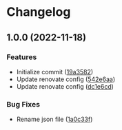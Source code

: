 # Changelog

## 1.0.0 (2022-11-18)


### Features

* Initialize commit ([19a3582](https://github.com/re-taro/renovate-config/commit/19a358236f0f5c8f39160e0165019b4054fd8922))
* Update renovate config ([542e6aa](https://github.com/re-taro/renovate-config/commit/542e6aa2997779817c00f6e100bf409172170e77))
* Update renovate config ([dc1e6cd](https://github.com/re-taro/renovate-config/commit/dc1e6cd34787acdb35e874f2ff65d746f4f6f813))


### Bug Fixes

* Rename json file ([1a0c33f](https://github.com/re-taro/renovate-config/commit/1a0c33f48d392959035121ecd1adad526e4cd3d6))
